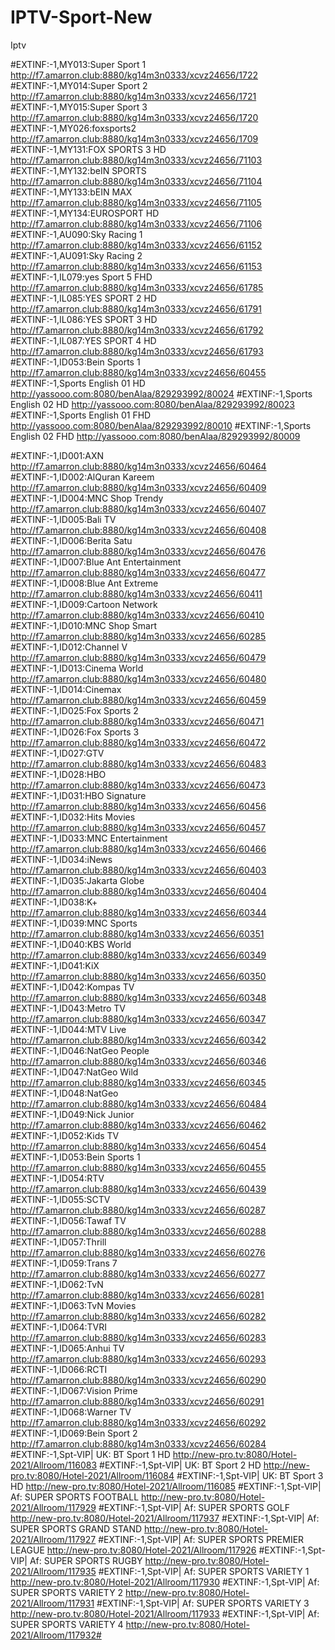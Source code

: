 # IPTV-Sport-New
Iptv

#EXTINF:-1,MY013:Super Sport 1 http://f7.amarron.club:8880/kg14m3n0333/xcvz24656/1722
#EXTINF:-1,MY014:Super Sport 2 http://f7.amarron.club:8880/kg14m3n0333/xcvz24656/1721
#EXTINF:-1,MY015:Super Sport 3 http://f7.amarron.club:8880/kg14m3n0333/xcvz24656/1720 
#EXTINF:-1,MY026:foxsports2 http://f7.amarron.club:8880/kg14m3n0333/xcvz24656/1709 
#EXTINF:-1,MY131:FOX SPORTS 3 HD http://f7.amarron.club:8880/kg14m3n0333/xcvz24656/71103
#EXTINF:-1,MY132:beIN SPORTS http://f7.amarron.club:8880/kg14m3n0333/xcvz24656/71104
#EXTINF:-1,MY133:bEIN MAX http://f7.amarron.club:8880/kg14m3n0333/xcvz24656/71105
#EXTINF:-1,MY134:EUROSPORT HD http://f7.amarron.club:8880/kg14m3n0333/xcvz24656/71106 
#EXTINF:-1,AU090:Sky Racing 1 http://f7.amarron.club:8880/kg14m3n0333/xcvz24656/61152
#EXTINF:-1,AU091:Sky Racing 2 http://f7.amarron.club:8880/kg14m3n0333/xcvz24656/61153 
#EXTINF:-1,IL079:yes Sport 5 FHD http://f7.amarron.club:8880/kg14m3n0333/xcvz24656/61785
#EXTINF:-1,IL085:YES SPORT 2 HD http://f7.amarron.club:8880/kg14m3n0333/xcvz24656/61791
#EXTINF:-1,IL086:YES SPORT 3 HD http://f7.amarron.club:8880/kg14m3n0333/xcvz24656/61792
#EXTINF:-1,IL087:YES SPORT 4 HD http://f7.amarron.club:8880/kg14m3n0333/xcvz24656/61793 
#EXTINF:-1,ID053:Bein Sports 1 http://f7.amarron.club:8880/kg14m3n0333/xcvz24656/60455 
#EXTINF:-1,Sports English 01 HD http://yassooo.com:8080/benAlaa/829293992/80024
 #EXTINF:-1,Sports English 02 HD http://yassooo.com:8080/benAlaa/829293992/80023
#EXTINF:-1,Sports English 01 FHD http://yassooo.com:8080/benAlaa/829293992/80010
#EXTINF:-1,Sports English 02 FHD http://yassooo.com:8080/benAlaa/829293992/80009

#EXTINF:-1,ID001:AXN http://f7.amarron.club:8880/kg14m3n0333/xcvz24656/60464
#EXTINF:-1,ID002:AlQuran Kareem http://f7.amarron.club:8880/kg14m3n0333/xcvz24656/60409
#EXTINF:-1,ID004:MNC Shop Trendy http://f7.amarron.club:8880/kg14m3n0333/xcvz24656/60407
#EXTINF:-1,ID005:Bali TV http://f7.amarron.club:8880/kg14m3n0333/xcvz24656/60408
#EXTINF:-1,ID006:Berita Satu http://f7.amarron.club:8880/kg14m3n0333/xcvz24656/60476
#EXTINF:-1,ID007:Blue Ant Entertainment http://f7.amarron.club:8880/kg14m3n0333/xcvz24656/60477
#EXTINF:-1,ID008:Blue Ant Extreme http://f7.amarron.club:8880/kg14m3n0333/xcvz24656/60411
#EXTINF:-1,ID009:Cartoon Network http://f7.amarron.club:8880/kg14m3n0333/xcvz24656/60410
#EXTINF:-1,ID010:MNC Shop Smart http://f7.amarron.club:8880/kg14m3n0333/xcvz24656/60285
#EXTINF:-1,ID012:Channel V http://f7.amarron.club:8880/kg14m3n0333/xcvz24656/60479
#EXTINF:-1,ID013:Cinema World http://f7.amarron.club:8880/kg14m3n0333/xcvz24656/60480
#EXTINF:-1,ID014:Cinemax http://f7.amarron.club:8880/kg14m3n0333/xcvz24656/60459
#EXTINF:-1,ID025:Fox Sports 2 http://f7.amarron.club:8880/kg14m3n0333/xcvz24656/60471
#EXTINF:-1,ID026:Fox Sports 3 http://f7.amarron.club:8880/kg14m3n0333/xcvz24656/60472
#EXTINF:-1,ID027:GTV http://f7.amarron.club:8880/kg14m3n0333/xcvz24656/60483
#EXTINF:-1,ID028:HBO http://f7.amarron.club:8880/kg14m3n0333/xcvz24656/60473
#EXTINF:-1,ID031:HBO Signature http://f7.amarron.club:8880/kg14m3n0333/xcvz24656/60456
#EXTINF:-1,ID032:Hits Movies http://f7.amarron.club:8880/kg14m3n0333/xcvz24656/60457
#EXTINF:-1,ID033:MNC Entertainment http://f7.amarron.club:8880/kg14m3n0333/xcvz24656/60466
#EXTINF:-1,ID034:iNews http://f7.amarron.club:8880/kg14m3n0333/xcvz24656/60403
#EXTINF:-1,ID035:Jakarta Globe http://f7.amarron.club:8880/kg14m3n0333/xcvz24656/60404
#EXTINF:-1,ID038:K+ http://f7.amarron.club:8880/kg14m3n0333/xcvz24656/60344
#EXTINF:-1,ID039:MNC Sports http://f7.amarron.club:8880/kg14m3n0333/xcvz24656/60351
#EXTINF:-1,ID040:KBS World http://f7.amarron.club:8880/kg14m3n0333/xcvz24656/60349
#EXTINF:-1,ID041:KiX http://f7.amarron.club:8880/kg14m3n0333/xcvz24656/60350
#EXTINF:-1,ID042:Kompas TV http://f7.amarron.club:8880/kg14m3n0333/xcvz24656/60348
#EXTINF:-1,ID043:Metro TV http://f7.amarron.club:8880/kg14m3n0333/xcvz24656/60347
#EXTINF:-1,ID044:MTV Live http://f7.amarron.club:8880/kg14m3n0333/xcvz24656/60342
#EXTINF:-1,ID046:NatGeo People http://f7.amarron.club:8880/kg14m3n0333/xcvz24656/60346
#EXTINF:-1,ID047:NatGeo Wild http://f7.amarron.club:8880/kg14m3n0333/xcvz24656/60345
#EXTINF:-1,ID048:NatGeo http://f7.amarron.club:8880/kg14m3n0333/xcvz24656/60484
#EXTINF:-1,ID049:Nick Junior http://f7.amarron.club:8880/kg14m3n0333/xcvz24656/60462
#EXTINF:-1,ID052:Kids TV http://f7.amarron.club:8880/kg14m3n0333/xcvz24656/60454
#EXTINF:-1,ID053:Bein Sports 1 http://f7.amarron.club:8880/kg14m3n0333/xcvz24656/60455
#EXTINF:-1,ID054:RTV http://f7.amarron.club:8880/kg14m3n0333/xcvz24656/60439
#EXTINF:-1,ID055:SCTV http://f7.amarron.club:8880/kg14m3n0333/xcvz24656/60287
#EXTINF:-1,ID056:Tawaf TV http://f7.amarron.club:8880/kg14m3n0333/xcvz24656/60288
#EXTINF:-1,ID057:Thrill http://f7.amarron.club:8880/kg14m3n0333/xcvz24656/60276
#EXTINF:-1,ID059:Trans 7 http://f7.amarron.club:8880/kg14m3n0333/xcvz24656/60277
#EXTINF:-1,ID062:TvN http://f7.amarron.club:8880/kg14m3n0333/xcvz24656/60281
#EXTINF:-1,ID063:TvN Movies http://f7.amarron.club:8880/kg14m3n0333/xcvz24656/60282
#EXTINF:-1,ID064:TVRI http://f7.amarron.club:8880/kg14m3n0333/xcvz24656/60283
#EXTINF:-1,ID065:Anhui TV http://f7.amarron.club:8880/kg14m3n0333/xcvz24656/60293
#EXTINF:-1,ID066:RCTI http://f7.amarron.club:8880/kg14m3n0333/xcvz24656/60290
#EXTINF:-1,ID067:Vision Prime http://f7.amarron.club:8880/kg14m3n0333/xcvz24656/60291
#EXTINF:-1,ID068:Warner TV http://f7.amarron.club:8880/kg14m3n0333/xcvz24656/60292
#EXTINF:-1,ID069:Bein Sport 2 http://f7.amarron.club:8880/kg14m3n0333/xcvz24656/60284 
#EXTINF:-1,Spt-VIP| UK: BT Sport 1 HD
http://new-pro.tv:8080/Hotel-2021/Allroom/116083
#EXTINF:-1,Spt-VIP| UK: BT Sport 2 HD
http://new-pro.tv:8080/Hotel-2021/Allroom/116084
#EXTINF:-1,Spt-VIP| UK: BT Sport 3 HD
http://new-pro.tv:8080/Hotel-2021/Allroom/116085
#EXTINF:-1,Spt-VIP| Af: SUPER SPORTS FOOTBALL
http://new-pro.tv:8080/Hotel-2021/Allroom/117929
#EXTINF:-1,Spt-VIP| Af: SUPER SPORTS GOLF
http://new-pro.tv:8080/Hotel-2021/Allroom/117937
#EXTINF:-1,Spt-VIP| Af: SUPER SPORTS GRAND STAND
http://new-pro.tv:8080/Hotel-2021/Allroom/117927
#EXTINF:-1,Spt-VIP| Af: SUPER SPORTS PREMIER LEAGUE
http://new-pro.tv:8080/Hotel-2021/Allroom/117926
#EXTINF:-1,Spt-VIP| Af: SUPER SPORTS RUGBY
http://new-pro.tv:8080/Hotel-2021/Allroom/117935
#EXTINF:-1,Spt-VIP| Af: SUPER SPORTS VARIETY 1
http://new-pro.tv:8080/Hotel-2021/Allroom/117930
#EXTINF:-1,Spt-VIP| Af: SUPER SPORTS VARIETY 2
http://new-pro.tv:8080/Hotel-2021/Allroom/117931
#EXTINF:-1,Spt-VIP| Af: SUPER SPORTS VARIETY 3
http://new-pro.tv:8080/Hotel-2021/Allroom/117933
#EXTINF:-1,Spt-VIP| Af: SUPER SPORTS VARIETY 4
http://new-pro.tv:8080/Hotel-2021/Allroom/117932#
